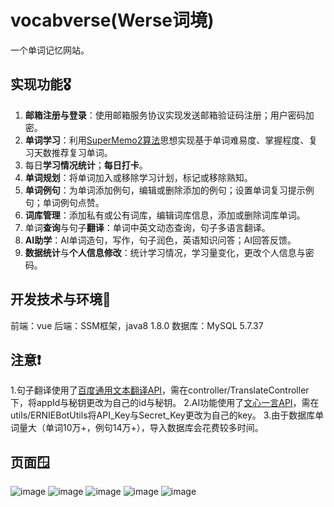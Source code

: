 # vocabverse(Werse词境)
一个单词记忆网站。
## 实现功能🎖️
1. **邮箱注册与登录**：使用邮箱服务协议实现发送邮箱验证码注册；用户密码加密。
2. **单词学习**：利用[SuperMemo2算法](https://supermemo.guru/wiki/SuperMemo_1.0_for_DOS_(1987)#Algorithm_SM-2)思想实现基于单词难易度、掌握程度、复习天数推荐复习单词。
3. 每日**学习情况统计**；**每日打卡**。
4. **单词规划**：将单词加入或移除学习计划，标记或移除熟知。
5. **单词例句**：为单词添加例句，编辑或删除添加的例句；设置单词复习提示例句；单词例句点赞。
6. **词库管理**：添加私有或公有词库，编辑词库信息，添加或删除词库单词。
7. 单词**查询**与句子**翻译**：单词中英文动态查询，句子多语言翻译。
8. **AI助学**：AI单词造句，写作，句子润色，英语知识问答；AI回答反馈。
9. **数据统计**与**个人信息修改**：统计学习情况，学习量变化，更改个人信息与密码。
## 开发技术与环境🔬
前端：vue
后端：SSM框架，java8 1.8.0
数据库：MySQL 5.7.37
## 注意❗
 1.句子翻译使用了[百度通用文本翻译API](https://api.fanyi.baidu.com/product/113)，需在controller/TranslateController下，将appId与秘钥更改为自己的id与秘钥。
 2.AI功能使用了[文心一言API](https://cloud.baidu.com/doc/WENXINWORKSHOP/s/clntwmv7t)，需在utils/ERNIEBotUtils将API_Key与Secret_Key更改为自己的key。
 3.由于数据库单词量大（单词10万+，例句14万+），导入数据库会花费较多时间。
## 页面🪟
![image](https://github.com/zhenghaoyang24/vocabverse/assets/95458562/81fb1141-2e53-4b82-9d8b-3ab0ddb9f2b2)
![image](https://github.com/zhenghaoyang24/vocabverse/assets/95458562/2d207acb-e87f-4b81-9c48-6f03548e61bc)
![image](https://github.com/zhenghaoyang24/vocabverse/assets/95458562/03ee35ce-6af5-4545-aaac-037b8ee2c52e)
![image](https://github.com/zhenghaoyang24/vocabverse/assets/95458562/19601848-e5b4-4e64-afaa-610c61027e9b)
![image](https://github.com/zhenghaoyang24/vocabverse/assets/95458562/9aea1d67-1fd6-488a-8f00-07b1ebd2c594)




